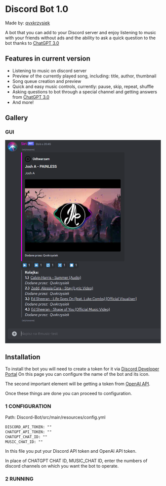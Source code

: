 # Discord Bot 1.0
Made by: [qvxkrzysiek](https://github.com/qvxkrzysiek)

A bot that you can add to your Discord server and enjoy listening to music with your friends without ads and the ability to ask a quick question to the bot thanks to [ChatGPT 3.0](https://openai.com/)

## Features in current version

- Listening to music on discord server
- Preview of the currently played song, including: title, author, thumbnail
- Song queue creation and preview
- Quick and easy music controls, currently: pause, skip, repeat, shuffle
- Asking questions to bot through a special channel and getting answers from [ChatGPT 3.0](https://openai.com/)
- And more!

## Gallery

### GUI
![GUI INTERFACE](https://raw.githubusercontent.com/qvxkrzysiek/Discord-Bot/main/docs/Discord1.png)

## Installation
To install the bot you will need to create a token for it via [Discord Developer Portal](https://discord.com/developers/docs/intro) On this page you can configure the name of the bot and its icon.

The second important element will be getting a token from [OpenAI API](https://platform.openai.com/overview).

Once these things are done you can proceed to configuration.

### 1 CONFIGURATION
Path: Discord-Bot/src/main/resources/config.yml
```shell
DISCORD_API_TOKEN: ""
CHATGPT_API_TOKEN: ""
CHATGPT_CHAT_ID: ""
MUSIC_CHAT_ID: ""
```
In this file you put your Discord API token and OpenAI API token.

In place of CHATGPT CHAT ID, MUSIC_CHAT ID, enter the numbers of discord channels on which you want the bot to operate.
  
### 2 RUNNING
